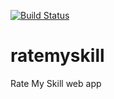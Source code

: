 [![Build Status](https://travis-ci.org/ratemyskill/ratemyskill.svg?branch=master)](https://travis-ci.org/ratemyskill/ratemyskill)

# ratemyskill
Rate My Skill web app
